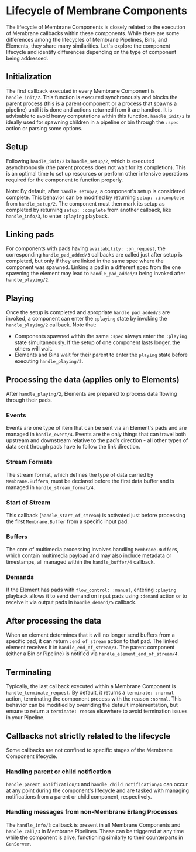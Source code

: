 # Lifecycle of Membrane Components

The lifecycle of Membrane Components is closely related to the execution of Membrane callbacks within these components. While there are some differences among the lifecycles of Membrane Pipelines, Bins, and Elements, they share many similarities. Let's explore the component lifecycle and identify differences depending on the type of component being addressed.

## Initialization
The first callback executed in every Membrane Component is `handle_init/2`. This function is executed synchronously and blocks the parent process (this is a parent component or a process that spawns a pipeline) until it is done and actions returned from it are handled. It is advisable to avoid heavy computations within this function. `handle_init/2` is ideally used for spawning children in a pipeline or bin through the `:spec` action or parsing some options.

## Setup
Following `handle_init/2` is `handle_setup/2`, which is executed asynchronously (the parent process does not wait for its completion). This is an optimal time to set up resources or perform other intensive operations required for the component to function properly. 

Note: By default, after `handle_setup/2`, a component's setup is considered complete. This behavior can be modified by returning `setup: :incomplete` from `handle_setup/2`. The component must then mark its setup as completed by returning `setup: :complete` from another callback, like `handle_info/3`, to enter `:playing` playback.

## Linking pads
For components with pads having `availability: :on_request`, the corresponding `handle_pad_added/3` callbacks are called just after setup is completed, but only if they are linked in the same spec where the component was spawned. Linking a pad in a different spec from the one spawning the element may lead to `handle_pad_added/3` being invoked after `handle_playing/2`.

## Playing
Once the setup is completed and apropriate `handle_pad_added/3` are invoked, a component can enter the `:playing` state by invoking the `handle_playing/2` callback. Note that:
- Components spawned within the same `:spec` always enter the `:playing` state simultaneously. If the setup of one component lasts longer, the others will wait.
- Elements and Bins wait for their parent to enter the `playing` state before executing `handle_playing/2`.

## Processing the data (applies only to Elements)
After `handle_playing/2`, Elements are prepared to process data flowing through their pads.

### Events
Events are one type of item that can be sent via an Element's pads and are managed in `handle_event/4`. Events are the only things that can travel both upstream and downstream relative to the pad’s direction - all other types of data sent through pads have to follow the link direction.

### Stream Formats
The stream format, which defines the type of data carried by `Membrane.Buffer`s, must be declared before the first data buffer and is managed in `handle_stream_format/4`.

### Start of Stream
This callback (`handle_start_of_stream`) is activated just before processing the first `Membrane.Buffer` from a specific input pad.

### Buffers
The core of multimedia processing involves handling `Membrane.Buffer`s, which contain multimedia payload and may also include metadata or timestamps, all managed within the `handle_buffer/4` callback.

### Demands
If the Element has pads with `flow_control: :manual`, entering `:playing` playback allows it to send demand on input pads using `:demand` action or to receive it via output pads in `handle_demand/5` callback.

## After processing the data
When an element determines that it will no longer send buffers from a specific pad, it can return `:end_of_stream` action to that pad. The linked element receives it in `handle_end_of_stream/3`. The parent component (either a Bin or Pipeline) is notified via `handle_element_end_of_stream/4`.

## Terminating
Typically, the last callback executed within a Membrane Component is `handle_terminate_request`. By default, it returns a `terminate: :normal` action, terminating the component process with the reason `:normal`. This behavior can be modified by overriding the default implementation, but ensure to return a `terminate: reason` elsewhere to avoid termination issues in your Pipeline.

## Callbacks not strictly related to the lifecycle
Some callbacks are not confined to specific stages of the Membrane Component lifecycle.

### Handling parent or child notification
`handle_parent_notification/3` and `handle_child_notification/4` can occur at any point during the component's lifecycle and are tasked with managing notifications from a parent or child component, respectively.

### Handling messages from non-Membrane Erlang Processes
The `handle_info/3` callback is present in all Membrane Components and `handle_call/3` in Membrane Pipelines. These can be triggered at any time while the component is alive, functioning similarly to their counterparts in `GenServer`.